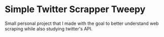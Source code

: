 # Simple Twitter Scrapper Tweepy

Small personal project that I made with the goal to better understand web scraping while also studying twitter's API.
